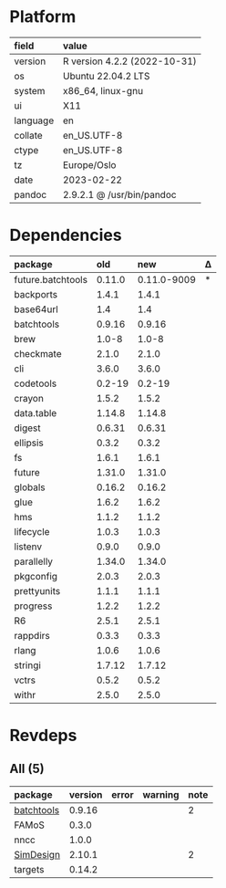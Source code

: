# Platform

|field    |value                        |
|:--------|:----------------------------|
|version  |R version 4.2.2 (2022-10-31) |
|os       |Ubuntu 22.04.2 LTS           |
|system   |x86_64, linux-gnu            |
|ui       |X11                          |
|language |en                           |
|collate  |en_US.UTF-8                  |
|ctype    |en_US.UTF-8                  |
|tz       |Europe/Oslo                  |
|date     |2023-02-22                   |
|pandoc   |2.9.2.1 @ /usr/bin/pandoc    |

# Dependencies

|package           |old    |new         |Δ  |
|:-----------------|:------|:-----------|:--|
|future.batchtools |0.11.0 |0.11.0-9009 |*  |
|backports         |1.4.1  |1.4.1       |   |
|base64url         |1.4    |1.4         |   |
|batchtools        |0.9.16 |0.9.16      |   |
|brew              |1.0-8  |1.0-8       |   |
|checkmate         |2.1.0  |2.1.0       |   |
|cli               |3.6.0  |3.6.0       |   |
|codetools         |0.2-19 |0.2-19      |   |
|crayon            |1.5.2  |1.5.2       |   |
|data.table        |1.14.8 |1.14.8      |   |
|digest            |0.6.31 |0.6.31      |   |
|ellipsis          |0.3.2  |0.3.2       |   |
|fs                |1.6.1  |1.6.1       |   |
|future            |1.31.0 |1.31.0      |   |
|globals           |0.16.2 |0.16.2      |   |
|glue              |1.6.2  |1.6.2       |   |
|hms               |1.1.2  |1.1.2       |   |
|lifecycle         |1.0.3  |1.0.3       |   |
|listenv           |0.9.0  |0.9.0       |   |
|parallelly        |1.34.0 |1.34.0      |   |
|pkgconfig         |2.0.3  |2.0.3       |   |
|prettyunits       |1.1.1  |1.1.1       |   |
|progress          |1.2.2  |1.2.2       |   |
|R6                |2.5.1  |2.5.1       |   |
|rappdirs          |0.3.3  |0.3.3       |   |
|rlang             |1.0.6  |1.0.6       |   |
|stringi           |1.7.12 |1.7.12      |   |
|vctrs             |0.5.2  |0.5.2       |   |
|withr             |2.5.0  |2.5.0       |   |

# Revdeps

## All (5)

|package    |version |error |warning |note |
|:----------|:-------|:-----|:-------|:----|
|[batchtools](problems.md#batchtools)|0.9.16  |      |        |2    |
|FAMoS      |0.3.0   |      |        |     |
|nncc       |1.0.0   |      |        |     |
|[SimDesign](problems.md#simdesign)|2.10.1  |      |        |2    |
|targets    |0.14.2  |      |        |     |


